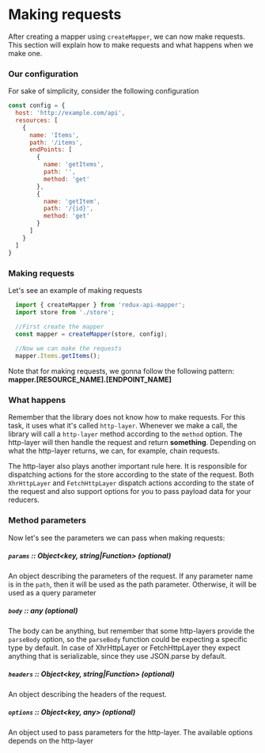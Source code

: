 # Making requests

After creating a mapper using `createMapper`, we can now make requests. This section will explain how to make requests and what happens when we make one.


### Our configuration
For sake of simplicity, consider the following configuration

```js
const config = {
  host: 'http://example.com/api',
  resources: [
    {
      name: 'Items',
      path: '/items',
      endPoints: [
        {
          name: 'getItems',
          path: '',
          method: 'get'
        },
        {
          name: 'getItem',
          path: '/{id}',
          method: 'get'
        }
      ]
    }
  ]
}
```
### Making requests
Let's see an example of making requests
```js
  import { createMapper } from 'redux-api-mapper';
  import store from './store';

  //First create the mapper
  const mapper = createMapper(store, config);
  
  //Now we can make the requests
  mapper.Items.getItems();
``` 
Note that for making requests, we gonna follow the following pattern: **mapper.[RESOURCE_NAME].[ENDPOINT_NAME]**

### What happens
Remember that the library does not know how to make requests. For this task, it uses what it's called `http-layer`. Whenever we make a call, the library will call a `http-layer` method according to the `method` option. The http-layer will then handle the request and return **something**. Depending on what the http-layer returns, we can, for example, chain requests.

The http-layer also plays another important rule here. It is responsible for dispatching actions for the store according to the state of the request. Both `XhrHttpLayer` and `FetchHttpLayer` dispatch actions according to the state of the request and also support options for you to pass payload data for your reducers.

### Method parameters
Now let's see the parameters we can pass when making requests:

##### `params` :: Object<key, string|Function> (optional)
An object describing the parameters of the request. If any parameter name is in the `path`, then it will be used as the path parameter. Otherwise, it will be used as a query parameter
##### `body` :: any (optional)
The body can be anything, but remember that some http-layers provide the `parseBody` option, so the `parseBody` function could be expecting a specific type by default. In case of XhrHttpLayer or FetchHttpLayer they expect anything that is serializable, since they use JSON.parse by default.
##### `headers` :: Object<key, string|Function> (optional)
An object describing the headers of the request. 
##### `options` :: Object<key, any> (optional)
An object used to pass parameters for the http-layer. The available options depends on the http-layer
